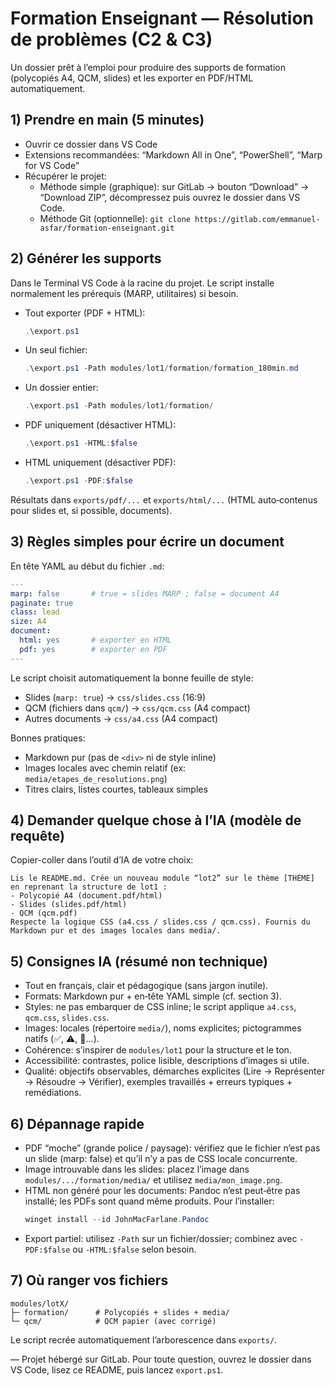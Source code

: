 # Formation Enseignant — Résolution de problèmes (C2 & C3)

Un dossier prêt à l’emploi pour produire des supports de formation (polycopiés A4, QCM, slides) et les exporter en PDF/HTML automatiquement.

## 1) Prendre en main (5 minutes)
- Ouvrir ce dossier dans VS Code
- Extensions recommandées: “Markdown All in One”, “PowerShell”, “Marp for VS Code”
- Récupérer le projet:
  - Méthode simple (graphique): sur GitLab → bouton “Download” → “Download ZIP”, décompressez puis ouvrez le dossier dans VS Code.
  - Méthode Git (optionnelle): `git clone https://gitlab.com/emmanuel-asfar/formation-enseignant.git`

## 2) Générer les supports
Dans le Terminal VS Code à la racine du projet. Le script installe normalement les prérequis (MARP, utilitaires) si besoin.

- Tout exporter (PDF + HTML):
  ```powershell
  .\export.ps1
  ```
- Un seul fichier:
  ```powershell
  .\export.ps1 -Path modules/lot1/formation/formation_180min.md
  ```
- Un dossier entier:
  ```powershell
  .\export.ps1 -Path modules/lot1/formation/
  ```
- PDF uniquement (désactiver HTML):
  ```powershell
  .\export.ps1 -HTML:$false
  ```
- HTML uniquement (désactiver PDF):
  ```powershell
  .\export.ps1 -PDF:$false
  ```
Résultats dans `exports/pdf/...` et `exports/html/...` (HTML auto‑contenus pour slides et, si possible, documents).

## 3) Règles simples pour écrire un document
En tête YAML au début du fichier `.md`:
```yaml
---
marp: false       # true = slides MARP ; false = document A4
paginate: true
class: lead
size: A4
document:
  html: yes       # exporter en HTML
  pdf: yes        # exporter en PDF
---
```
Le script choisit automatiquement la bonne feuille de style:
- Slides (`marp: true`) → `css/slides.css` (16:9)
- QCM (fichiers dans `qcm/`) → `css/qcm.css` (A4 compact)
- Autres documents → `css/a4.css` (A4 compact)

Bonnes pratiques:
- Markdown pur (pas de `<div>` ni de style inline)
- Images locales avec chemin relatif (ex: `media/etapes_de_resolutions.png`)
- Titres clairs, listes courtes, tableaux simples

## 4) Demander quelque chose à l’IA (modèle de requête)
Copier-coller dans l’outil d’IA de votre choix:
```
Lis le README.md. Crée un nouveau module “lot2” sur le thème [THÈME] en reprenant la structure de lot1 :
- Polycopié A4 (document.pdf/html)
- Slides (slides.pdf/html)
- QCM (qcm.pdf)
Respecte la logique CSS (a4.css / slides.css / qcm.css). Fournis du Markdown pur et des images locales dans media/.
```

## 5) Consignes IA (résumé non technique)
- Tout en français, clair et pédagogique (sans jargon inutile).
- Formats: Markdown pur + en‑tête YAML simple (cf. section 3).
- Styles: ne pas embarquer de CSS inline; le script applique `a4.css`, `qcm.css`, `slides.css`.
- Images: locales (répertoire `media/`), noms explicites; pictogrammes natifs (✅, ⚠️, 🧩…).
- Cohérence: s’inspirer de `modules/lot1` pour la structure et le ton.
- Accessibilité: contrastes, police lisible, descriptions d’images si utile.
- Qualité: objectifs observables, démarches explicites (Lire → Représenter → Résoudre → Vérifier), exemples travaillés + erreurs typiques + remédiations.

## 6) Dépannage rapide
- PDF “moche” (grande police / paysage): vérifiez que le fichier n’est pas un slide (marp: false) et qu’il n’y a pas de CSS locale concurrente.
- Image introuvable dans les slides: placez l’image dans `modules/.../formation/media/` et utilisez `media/mon_image.png`.
- HTML non généré pour les documents: Pandoc n’est peut‑être pas installé; les PDFs sont quand même produits. Pour l’installer:
  ```powershell
  winget install --id JohnMacFarlane.Pandoc
  ```
- Export partiel: utilisez `-Path` sur un fichier/dossier; combinez avec `-PDF:$false` ou `-HTML:$false` selon besoin.

## 7) Où ranger vos fichiers
```
modules/lotX/
├─ formation/      # Polycopiés + slides + media/
└─ qcm/            # QCM papier (avec corrigé)
```
Le script recrée automatiquement l’arborescence dans `exports/`.

—
Projet hébergé sur GitLab. Pour toute question, ouvrez le dossier dans VS Code, lisez ce README, puis lancez `export.ps1`.
